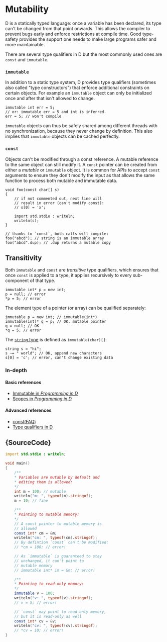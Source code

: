 # Mutability

D is a statically typed language: once a variable has been declared,
its type can't be changed from that point onwards. This allows
the compiler to prevent bugs early and enforce restrictions
at compile time. Good type-safety provides the support one needs
to make large programs safer and more maintainable.

There are several type qualifiers in D but the most commonly used ones are
`const` and `immutable`.

### `immutable`

In addition to a static type system, D provides type qualifiers (sometimes also
called "type constructors") that enforce additional constraints on certain
objects. For example an `immutable` object can only be initialized once and
after that isn't allowed to change.

    immutable int err = 5;
    // or: immutable err = 5 and int is inferred.
    err = 5; // won't compile

`immutable` objects can thus be safely shared among different threads with no
synchronization, because they never change by definition. This also implies that
`immutable` objects can be cached perfectly.

### `const`

Objects can't be modified through a const reference.
A mutable reference to the same object can still modify it.
A `const` pointer can be created from either a *mutable* or
`immutable` object. It is common
for APIs to accept `const` arguments to ensure they don't modify the input as
that allows the same function to process both mutable and immutable data.

    void foo(const char[] s)
    {
        // if not commented out, next line will
        // result in error (can't modify const):
        // s[0] = 'x';

        import std.stdio : writeln;
        writeln(s);
    }

    // thanks to `const`, both calls will compile:
    foo("abcd"); // string is an immutable array
    foo("abcd".dup); // .dup returns a mutable copy

## Transitivity

Both `immutable` and `const` are _transitive_ type qualifiers, which ensures that once
`const` is applied to a type, it applies recursively to every sub-component of that type.

    immutable int* p = new int;
    p = null; // error
    *p = 5; // error

The element type of a pointer (or array) can be qualified separately:

    immutable p = new int; // immutable(int*)
    immutable(int)* q = p; // OK, mutable pointer
    q = null; // OK
    *q = 5; // error

The [`string` type](basics/alias-strings) is defined as `immutable(char)[]`:

    string s = "hi";
    s ~= " world"; // OK, append new characters
    s[0] = 'c'; // error, can't change existing data

### In-depth

#### Basic references

- [Immutable in _Programming in D_](http://ddili.org/ders/d.en/const_and_immutable.html)
- [Scopes in _Programming in D_](http://ddili.org/ders/d.en/name_space.html)

#### Advanced references

- [const(FAQ)](https://dlang.org/const-faq.html)
- [Type qualifiers in D](https://dlang.org/spec/const3.html)

## {SourceCode}

```d
import std.stdio : writeln;

void main()
{
    /**
    * Variables are mutable by default and
    * editing them is allowed:
    */
    int m = 100; // mutable
    writeln("m: ", typeof(m).stringof);
    m = 10; // fine

    /**
    * Pointing to mutable memory:
    */
    // A const pointer to mutable memory is
    // allowed
    const int* cm = &m;
    writeln("cm: ", typeof(cm).stringof);
    // By defintion `const` can't be modified:
    // *cm = 100; // error!

    // As `immutable` is guaranteed to stay
    // unchanged, it can't point to
    // mutable memory
    // immutable int* im = &m; // error!

    /**
    * Pointing to read-only memory:
    */
    immutable v = 100;
    writeln("v: ", typeof(v).stringof);
    // v = 5; // error!

    // `const` may point to read-only memory,
    // but it is read-only as well
    const int* cv = &v;
    writeln("cv: ", typeof(cv).stringof);
    // *cv = 10; // error!
}
```
